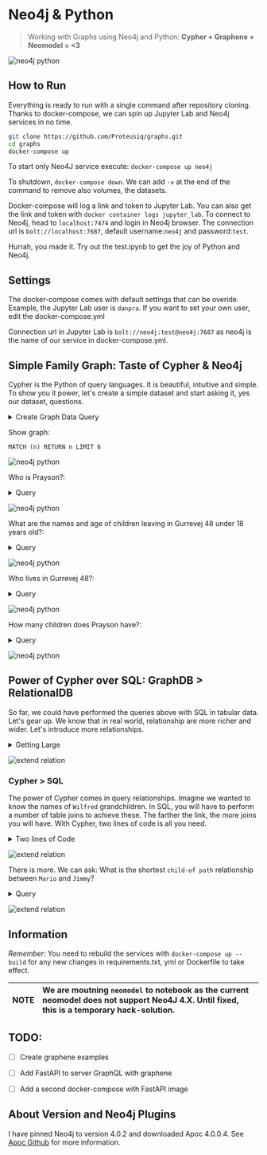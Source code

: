 # Neo4j & Python
> Working with Graphs using Neo4j and Python: __Cypher + Graphene + Neomodel = <3__


![neo4j python](images/show.png)

## How to Run
Everything is ready to run with a single command after repository cloning. Thanks to docker-compose, we can spin up Jupyter Lab and Neo4j services in no time.

```bash
git clone https://github.com/Proteusiq/graphs.git
cd graphs
docker-compose up
```

To start only Neo4J service execute: `docker-compose up neo4j`

To shutdown, `docker-compose down`. We can add `-v` at the end of the command to remove also volumes, the datasets.

Docker-compose will log a link and token to Jupyter Lab. You can also get the link and token with `docker container logs jupyter_lab`. To connect to Neo4j, head to  `localhost:7474` and login in Neo4j browser. The connection url is `bolt://localhost:7687`, default username:`neo4j` and password:`test`.

Hurrah, you made it. Try out the test.ipynb to get the joy of Python and Neo4j.

## Settings
The docker-compose comes with default settings that can be overide. Example, the Jupyter Lab user is `danpra`. If you want to set your own user, edit the docker-compose.yml

Connection url in Jupyter Lab is `bolt://neo4j:test@neo4j:7687` as neo4j is the name of our service in docker-compose.yml.

## Simple Family Graph: Taste of Cypher & Neo4j
Cypher is the Python of query languages. It is beautiful, intuitive and simple. To show you it power, let's create a simple dataset and start asking it, yes our dataset, questions.

<details><summary>Create Graph Data Query</summary>
<p>

#### Let's build a simple dataset

```cypher

// Creating the graph: N.B: Enable multi statement query editor on your settings
//Create Person and Location
MERGE (:Person {name:"Prayson",age:34, description:"The Matrix's Neo"}),
      (:Person {name:"Lea", age:32, description:"The awesome"}),
      (:Person {name:"Eloise",age:8, description:"The dancer"}),
      (:Person {name:"Nora",age:5, description:"The wise"}),
      (:Person {name:"Mario",age:3, description:"The Jumper"}),
      (:Location {address:"Gurrevej 48"});


//Add p person relationship to location l
MATCH (p:Person),(l:Location {address:"Gurrevej 48"})
WHERE p.name in ['Prayson','Mario', 'Nora','Eloise', 'Lea']
MERGE (p)-[:LIVES_IN]->(l);

// Add marriage
MATCH (p:Person {name:"Lea"}),(o:Person {name:"Prayson"})
MERGE (p)<-[:MARRIED_TO]-(o)<-[:MARRIED_TO]-(p);

// Add childrens
MATCH (p:Person), (o:Person)
WHERE p.name = "Prayson" and o.name IN ["Eloise","Nora","Mario"]
MERGE (p)<-[:CHILD_OF]-(o);

MATCH (p:Person), (o:Person)
WHERE p.name ="Lea" and o.name IN ["Eloise","Nora","Mario"]
MERGE (p)<-[:CHILD_OF]-(o);
```
</p>
</details>

Show graph:
```cypher
MATCH (n) RETURN n LIMIT 6
```
![neo4j python](images/family.png)


Who is Prayson?:
<details><summary>Query</summary>
<p>

#### query for 'Who is Prayson?'

```cypher
MATCH (p:Person)
WHERE p.name = "Prayson"
RETURN p.description AS `Who is Prayson?`

// OR
MATCH (p:Person {name: "Prayson"})
RETURN p.description AS `Who is Prayson?`
```
</p>
</details>

![neo4j python](images/who.png)


What are the names and age of children leaving in Gurrevej 48 under 18 years old?:
<details><summary>Query</summary>
<p>

#### query for 'people leaving in Gurrevej 48 under 18 years old?'

```cypher
MATCH (under_age:Person),(location:Location)
WHERE under_age.age < 18 and location.address="Gurrevej 48"
RETURN under_age.name AS `Children`, under_age.age AS `Age`
```
</p>
</details>


![neo4j python](images/children.png)


Who lives in Gurrevej 48?:
<details><summary>Query</summary>
<p>

#### show, 'Who lives in Gurrevej 48?'

```cypher
MATCH (p:Person)-[:LIVES_IN]->(l:Location)
WHERE l.address = "Gurrevej 48"
RETURN collect(p.name) AS `Who lives in Gurrevej 48?`
```

</p>
</details>


![neo4j python](images/all_lives.png)


How many children does Prayson have?:
<details><summary>Query</summary>
<p>

#### show, 'How many children does Prayson have?'

```cypher
MATCH (child:Person)-[:CHILD_OF]->(parent:Person)
WHERE parent.name = "Prayson"
RETURN count(child) AS `How many children does Prayson have?`
```

</p>
</details>

![neo4j python](images/child_cnt.png)


## Power of Cypher over SQL: GraphDB > RelationalDB

So far, we could have performed the queries above with SQL in tabular data. Let's gear up. We know that in real world, relationship are more richer and wider. Let's introduce more relationships.

<details><summary>Getting Large</summary>
<p>

#### show, 'How many children does Prayson have?'
```cypher
//Add more members: My dad, brothers, nephew, and niece
MERGE (:Person {name:"Wilfred", age:59, description:"Babu"}),
      (:Person {name:"Eric", age:35, description: "First blood"}),
      (:Person {name:"Jimmy", age:29, description: "Quantum MD"}),
      (:Person {name:"Trace", age:10}),
      (:Person {name:"Trisher", age:3);

//Add relationship
MATCH (p:Person), (o:Person)
WHERE p.name ="Wilfred" and o.name IN ["Eric","Prayson","Jimmy"]
MERGE (p)<-[:CHILD_OF]-(o)

MATCH (p:Person), (o:Person)
WHERE p.name ="Eric" and o.name IN ["Trace","Trisher"]
MERGE (p)<-[:CHILD_OF]-(o)

//Did not include my mother to keep things simple
```
</p>
</details>

![extend relation](images/bigger_family.png)

### Cypher > SQL
The power of Cypher comes in query relationships. Imagine we wanted to know the names of `Wilfred` grandchildren. In SQL, you will have to perform a number of table joins to achieve these. The farther the link, the more joins you will have. With Cypher, two lines of code is all you need.

<details><summary>Two lines of Code</summary>
<p>

```
MATCH (grand_child:Person)-[:CHILD_OF*2]->(babu:Person {name: "Wilfred"})
RETURN collect(grand_child.name) AS `Wilfred's grand children are:`
```
</p>
</details>

![extend relation](images/grand_childs.png)

There is more. We can ask: What is the shortest `child-of path` relationship between `Mario` and `Jimmy`?

<details><summary>Query</summary>
<p>

```
MATCH (mario:Person { name: 'Mario' }),(jimmy:Person { name: 'Jimmy' }),
      path = shortestPath((mario)-[:CHILD_OF*]-(jimmy))
RETURN path
```
</p>
</details>

![extend relation](images/mario_jimmy.png)


## Information

_Remember_: You need to rebuild the services with `docker-compose up --build` for any new changes in requirements.txt, yml or Dockerfile to take effect.

| NOTE        | We are moutning `neomodel` to notebook as the current neomodel does not support Neo4J 4.X. Until fixed, this is a temporary hack-solution.|
|---------------|:------------------------------------------------------------------------------------------------------------------------------------------|

## TODO:

- [ ] Create graphene examples
- [ ] Add FastAPI to server GraphQL with graphene
- [ ] Add a second docker-compose with FastAPI image


## About Version and Neo4j Plugins

I have pinned Neo4j to version 4.0.2 and downloaded Apoc 4.0.0.4. See [Apoc Github](https://github.com/neo4j-contrib/neo4j-apoc-procedures) for more information.
